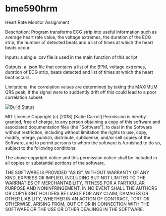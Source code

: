 # bme590hrm
Heart Rate Monitor Assignment

Description: Program transforms ECG strip into useful information such as average heart rate value, the voltage extremes, the duration of the ECG strip, the number of detected beats and a list of times at which the heart beats occur.

Inputs: a single .csv file is used in the main function of this script

Outputs: a .json file that contains a list of the BPM, voltage extremes, duration of ECG strip, beats detected and list of times at which the heart beat occurs.

Limitations: the correlation values are determined by taking the MAXIMUM QRS peak, if the signal were to suddently drift off this could lead to a poor correlation subset.

[![Build Status](https://travis-ci.org/kmc97/bme590hrm.svg?branch=master)](https://travis-ci.org/kmc97/bme590hrm)

MIT License
Copyright (c) [2018] [Katie Carroll]
Permission is hereby granted, free of charge, to any person obtaining a copy of this software and associated documentation files (the "Software"), to deal in the Software without restriction, including without limitation the rights to use, copy, modify, merge, publish, distribute, sublicense, and/or sell copies of the Software, and to permit persons to whom the software is furnished to do so, subject to the following conditions:

The above copyright notice and this permission notice shall be included in all copies or substantial portions of the software.

THE SOFTWARE IS PROVIDED "AS IS", WITHOUT WARRANTY OF ANY KIND, EXPRESS OR IMPLIED, INCLUDING BUT NOT LIMITED TO THE WARRNATIES OF MERCHANTABILITY, FITNESS FOR A PARTICULAR PURPOSE AND NONINFRINGEMENT. IN NO EVENT SHALL THE AUTHORS OR COPYRIGHT HOLDERS BE LIABLE FOR ANY CLAIM, DAMAGES OR OTHER LIABILITY, WHETHER IN AN ACTION OF CONTRACT, TORT OR OTHERWISE, ARISING FROM, OUT OF OR IN CONNECTION WITH THE SOFTWARE OR THE USE OR OTHER DEALINGS IN THE SOFTWARE.
